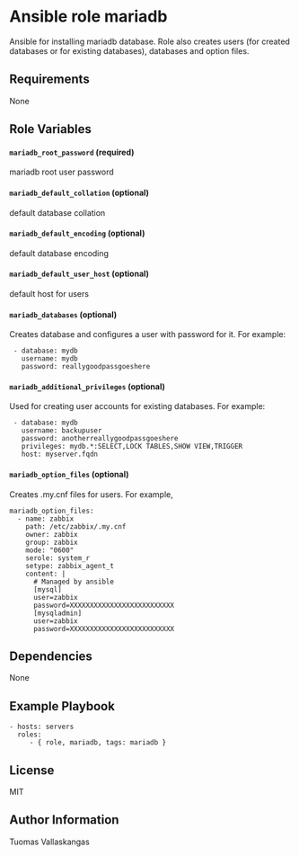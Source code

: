 Ansible role mariadb
=========

Ansible for installing mariadb database. Role also creates users (for created databases or for existing databases), databases and option files.

Requirements
------------

None

Role Variables
--------------

#### `mariadb_root_password` (required)
mariadb root user password

#### `mariadb_default_collation` (optional)
default database collation

#### `mariadb_default_encoding` (optional)
default database encoding

#### `mariadb_default_user_host` (optional)
default host for users

#### `mariadb_databases` (optional)
Creates database and configures a user with password for it. For example:

```
 - database: mydb
   username: mydb
   password: reallygoodpassgoeshere
```

#### `mariadb_additional_privileges` (optional)

Used for creating user accounts for existing databases. For example:

```
 - database: mydb
   username: backupuser
   password: anotherreallygoodpassgoeshere
   privileges: mydb.*:SELECT,LOCK TABLES,SHOW VIEW,TRIGGER
   host: myserver.fqdn
```

#### `mariadb_option_files` (optional)

Creates .my.cnf files for users. For example,

```
mariadb_option_files:
  - name: zabbix
    path: /etc/zabbix/.my.cnf
    owner: zabbix
    group: zabbix
    mode: "0600"
    serole: system_r
    setype: zabbix_agent_t
    content: |
      # Managed by ansible
      [mysql]
      user=zabbix
      password=XXXXXXXXXXXXXXXXXXXXXXXXXX
      [mysqladmin]
      user=zabbix
      password=XXXXXXXXXXXXXXXXXXXXXXXXXX
```

Dependencies
------------

None

Example Playbook
----------------

    - hosts: servers
      roles:
         - { role, mariadb, tags: mariadb }

License
-------
MIT

Author Information
------------------
Tuomas Vallaskangas
